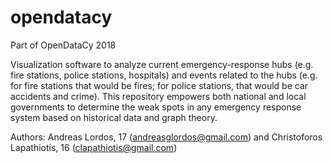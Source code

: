 # opendatacy
Part of OpenDataCy 2018

Visualization software to analyze current emergency-response hubs (e.g. fire stations, police stations, hospitals) and events related to the hubs (e.g. for fire stations that would be fires; for police stations, that would be car accidents and crime). This repository empowers both national and local governments to determine the weak spots in any emergency response system based on historical data and graph theory.

Authors: Andreas Lordos, 17 (andreasglordos@gmail.com) and Christoforos Lapathiotis, 16 (clapathiotis@gmail.com)
